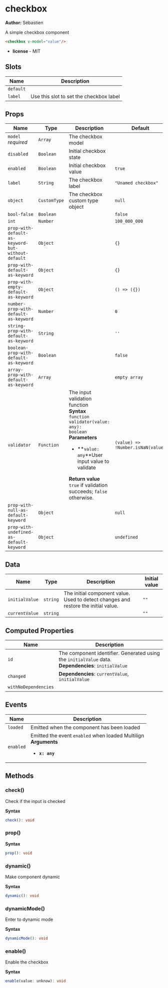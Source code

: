 # checkbox

**Author:** Sébastien

A simple checkbox component

```html
<checkbox v-model="value"/>
```

- **license** - MIT

## Slots

| Name      | Description                             |
| --------- | --------------------------------------- |
| `default` |                                         |
| `label`   | Use this slot to set the checkbox label |

## Props

| Name                                               | Type         | Description                                                                                                                                                                                                                                                                                   | Default                           |
| -------------------------------------------------- | ------------ | --------------------------------------------------------------------------------------------------------------------------------------------------------------------------------------------------------------------------------------------------------------------------------------------- | --------------------------------- |
| `model` *required*                                 | `Array`      | The checkbox model                                                                                                                                                                                                                                                                            |                                   |
| `disabled`                                         | `Boolean`    | Initial checkbox state                                                                                                                                                                                                                                                                        |                                   |
| `enabled`                                          | `Boolean`    | Initial checkbox value                                                                                                                                                                                                                                                                        | `true`                            |
| `label`                                            | `String`     | The checkbox label                                                                                                                                                                                                                                                                            | `"Unamed checkbox"`               |
| `object`                                           | `CustomType` | The checkbox custom type object                                                                                                                                                                                                                                                               | `null`                            |
| `bool-false`                                       | `Boolean`    |                                                                                                                                                                                                                                                                                               | `false`                           |
| `int`                                              | `Number`     |                                                                                                                                                                                                                                                                                               | `100_000_000`                     |
| `prop-with-default-as-keyword-but-without-default` | `Object`     |                                                                                                                                                                                                                                                                                               | `{}`                              |
| `prop-with-default-as-keyword`                     | `Object`     |                                                                                                                                                                                                                                                                                               | `{}`                              |
| `prop-with-empty-default-as-keyword`               | `Object`     |                                                                                                                                                                                                                                                                                               | `() => ({})`                      |
| `number-prop-with-default-as-keyword`              | `Number`     |                                                                                                                                                                                                                                                                                               | `0`                               |
| `string-prop-with-default-as-keyword`              | `String`     |                                                                                                                                                                                                                                                                                               | `''`                              |
| `boolean-prop-with-default-as-keyword`             | `Boolean`    |                                                                                                                                                                                                                                                                                               | `false`                           |
| `array-prop-with-default-as-keyword`               | `Array`      |                                                                                                                                                                                                                                                                                               | `empty array`                     |
| `validator`                                        | `Function`   | The input validation function<br>**Syntax**<br><code class="language-typescript">function validator(value: any): boolean</code><br>**Parameters**<br><ul><li>**`value: any`**User input value to validate </li></ul>**Return value**<br>`true` if validation succeeds; `false` otherwise.<br> | `(value) => !Number.isNaN(value)` |
| `prop-with-null-as-default-keyword`                | `Object`     |                                                                                                                                                                                                                                                                                               | `null`                            |
| `prop-with-undefined-as-default-keyword`           | `Object`     |                                                                                                                                                                                                                                                                                               | `undefined`                       |

## Data

| Name           | Type     | Description                                                                        | Initial value |
| -------------- | -------- | ---------------------------------------------------------------------------------- | ------------- |
| `initialValue` | `string` | The initial component value. Used to detect changes and restore the initial value. | `""`          |
| `currentValue` | `string` |                                                                                    | `""`          |

## Computed Properties

| Name                 | Description                                                                                            |
| -------------------- | ------------------------------------------------------------------------------------------------------ |
| `id`                 | The component identifier. Generated using the `initialValue` data.<br>**Dependencies**: `initialValue` |
| `changed`            | **Dependencies**: `currentValue`, `initialValue`                                                       |
| `withNoDependencies` | &nbsp;                                                                                                 |

## Events

| Name      | Description                                                                                          |
| --------- | ---------------------------------------------------------------------------------------------------- |
| `loaded`  | Emitted when the component has been loaded                                                           |
| `enabled` | Emitted the event `enabled` when loaded Multilign<br>**Arguments**<br><ul><li>**`x: any`**</li></ul> |

## Methods

### check()

Check if the input is checked

**Syntax**

```typescript
check(): void
```

### prop()

**Syntax**

```typescript
prop(): void
```

### dynamic()

Make component dynamic

**Syntax**

```typescript
dynamic(): void
```

### dynamicMode()

Enter to dynamic mode

**Syntax**

```typescript
dynamicMode(): void
```

### enable()

Enable the checkbox

**Syntax**

```typescript
enable(value: unknow): void
```

